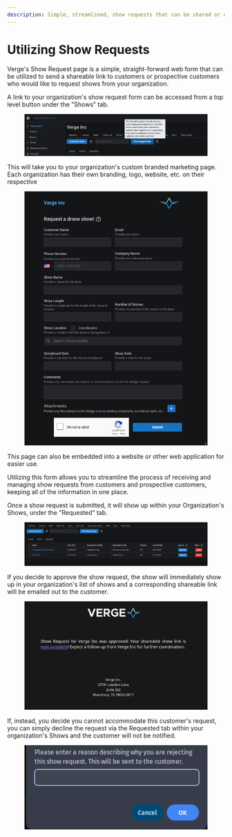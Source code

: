 ```yaml
---
description: Simple, streamlined, show requests that can be shared or directly embedded.
---
```


# Utilizing Show Requests

Verge's Show Request page is a simple, straight-forward web form that can be utilized to send a shareable link to customers or prospective customers who would like to request shows from your organization.

A link to your organization's show request form can be accessed from a top level button under the "Shows" tab.

<figure><img src="../../.gitbook/assets/show_request_1.png" alt=""><figcaption></figcaption></figure>

This will take you to your organization's custom branded marketing page. Each organization has their own branding, logo, website, etc. on their respective&#x20;

<figure><img src="../../.gitbook/assets/show_request_2.png" alt=""><figcaption></figcaption></figure>

This page can also be embedded into a website or other web application for easier use.

Utilizing this form allows you to streamline the process of receiving and managing show requests from customers and prospective customers, keeping all of the information in one place.

Once a show request is submitted, it will show up within your Organization's Shows, under the "Requested" tab.

<figure><img src="../../.gitbook/assets/show_request_3 (2).png" alt=""><figcaption></figcaption></figure>

If you decide to approve the show request, the show will immediately show up in your organization's list of shows and a corresponding shareable link will be emailed out to the customer.

<figure><img src="../../.gitbook/assets/show_request_5.png" alt=""><figcaption></figcaption></figure>

If, instead, you decide you cannot accommodate this customer's request, you can simply decline the request via the Requested tab within your organization's Shows and the customer will not be notified.

<figure><img src="../../.gitbook/assets/show_request_4.png" alt=""><figcaption></figcaption></figure>
